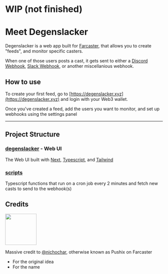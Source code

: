 # WIP (not finished)

# Meet Degenslacker

Degenslacker is a web app built for [Farcaster](https://farcaster.xyz), that allows you to create "feeds", and monitor specific casters.

When one of those users posts a cast, it gets sent to either a [Discord Webhook](), [Slack Webhook](), or another miscellanious webhook.

## How to use
To create your first feed, go to [https://degenslacker.xyz](https://degenslacker.xyz) and login with your Web3 wallet.

Once you've created a feed, add the users you want to monitor, and set up webhooks using the settings panel

- - - 
## Project Structure
### [degenslacker](./degenslacker/) - Web UI
The Web UI built with [Next](), [Typescript](), and [Tailwind]()

### [scripts](./scripts/)
Typescript functions that run on a cron job every 2 minutes and fetch new casts to send to the webhook(s)

## Credits
<img src="https://pbs.twimg.com/profile_images/1562128401405603841/2_2gRXIe_400x400.jpg" width="100" />

Massive credit to [@nichochar](https://twitter.com/nichochar), otherwise known as Pushix on Farcaster
- For the original idea
- For the name